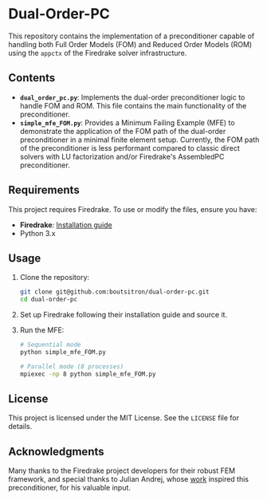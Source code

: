 # Dual-Order-PC

This repository contains the implementation of a preconditioner capable of handling both Full Order Models (FOM) and Reduced Order Models (ROM) using the `appctx` of the Firedrake solver infrastructure.

## Contents

- **`dual_order_pc.py`**: Implements the dual-order preconditioner logic to handle FOM and ROM. This file contains the main functionality of the preconditioner.
- **`simple_mfe_FOM.py`**: Provides a Minimum Failing Example (MFE) to demonstrate the application of the FOM path of the dual-order preconditioner in a minimal finite element setup. Currently, the FOM path of the preconditioner is less performant compared to classic direct solvers with LU factorization and/or Firedrake's AssembledPC preconditioner.

## Requirements

This project requires Firedrake. To use or modify the files, ensure you have:

- **Firedrake**: [Installation guide](https://www.firedrakeproject.org/)
- Python 3.x

## Usage

1. Clone the repository:
   ```bash
   git clone git@github.com:boutsitron/dual-order-pc.git
   cd dual-order-pc
   ```

2. Set up Firedrake following their installation guide and source it.

3. Run the MFE:
   ```bash
   # Sequential mode
   python simple_mfe_FOM.py

   # Parallel mode (8 processes)
   mpiexec -np 8 python simple_mfe_FOM.py
   ```

## License

This project is licensed under the MIT License. See the `LICENSE` file for details.

## Acknowledgments

Many thanks to the Firedrake project developers for their robust FEM framework, and special thanks to Julian Andrej, whose [work](https://github.com/JuLuSi/mor) inspired this preconditioner, for his valuable input.
